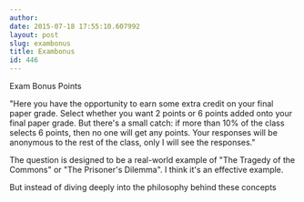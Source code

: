 ```yaml
---
author: 
date: 2015-07-18 17:55:10.607992
layout: post
slug: exambonus
title: Exambonus
id: 446
---
```


Exam Bonus Points

"Here you have the opportunity to earn some extra credit on your final paper grade.  Select whether you want 2 points or 6 points added onto your final paper grade.  But there's a small catch:  if more than 10% of the class selects 6 points, then no one will get any points.  Your responses will be anonymous to the rest of the class, only I will see the responses."


The question is designed to be a real-world example of "The Tragedy of the Commons" or "The Prisoner's Dilemma".  I think it's an effective example.

But instead of diving deeply into the philosophy behind these concepts